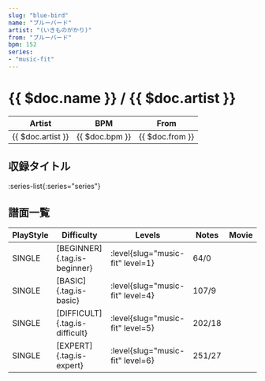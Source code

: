 ```yaml
---
slug: "blue-bird"
name: "ブルーバード"
artist: "(いきものがかり)"
from: "ブルーバード"
bpm: 152
series:
- "music-fit"
---
```


# {{ $doc.name }} / {{ $doc.artist }}

|Artist|BPM|From|
|------|---|----|
|{{ $doc.artist }}|{{ $doc.bpm }}|{{ $doc.from }}|

## 収録タイトル

:series-list{:series="series"}

## 譜面一覧

|PlayStyle|Difficulty|Levels|Notes|Movie|
|---------|----------|------|-----|-----|
|SINGLE|[BEGINNER]{.tag.is-beginner}|<div class="field is-grouped is-grouped-multiline"> :level{slug="music-fit" level=1}</div>|64/0||
|SINGLE|[BASIC]{.tag.is-basic}|<div class="field is-grouped is-grouped-multiline"> :level{slug="music-fit" level=4}</div>|107/9||
|SINGLE|[DIFFICULT]{.tag.is-difficult}|<div class="field is-grouped is-grouped-multiline"> :level{slug="music-fit" level=5}</div>|202/18||
|SINGLE|[EXPERT]{.tag.is-expert}|<div class="field is-grouped is-grouped-multiline"> :level{slug="music-fit" level=6}</div>|251/27||
